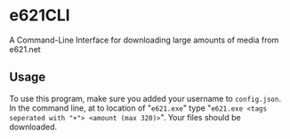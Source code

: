 # e621CLI
A Command-Line Interface for downloading large amounts of media from e621.net

Usage
---
To use this program, make sure you added your username to `config.json`. 
In the command line, at to location of "`e621.exe`" type "`e621.exe <tags seperated with "+"> <amount (max 320)>`". Your files should be downloaded.
